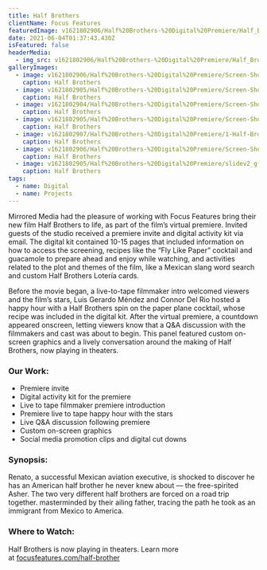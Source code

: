 ```yaml
---
title: Half Brothers
clientName: Focus Features
featuredImage: v1621802906/Half%20Brothers-%20Digital%20Premiere/Half_Brothers_Invite_r05_z0vj7j.jpg
date: 2021-06-04T01:37:43.430Z
isFeatured: false
headerMedia:
  - img_src: v1621802906/Half%20Brothers-%20Digital%20Premiere/Half_Brothers_Invite_r05_z0vj7j.jpg
galleryImages:
  - image: v1621802906/Half%20Brothers-%20Digital%20Premiere/Screen-Shot-2020-12-08-at-10.12.37-AM_qbm4dw.png
    caption: Half Brothers
  - image: v1621802905/Half%20Brothers-%20Digital%20Premiere/Screen-Shot-2020-12-10-at-12.25.28-PM_dilwlv.png
    caption: Half Brothers
  - image: v1621802904/Half%20Brothers-%20Digital%20Premiere/Screen-Shot-2020-12-10-at-12.26.00-PM_xjstk8.png
    caption: Half Brothers
  - image: v1621802905/Half%20Brothers-%20Digital%20Premiere/Screen-Shot-2020-12-11-at-12.39.20-PM_jgpfd5.png
    caption: Half Brothers
  - image: v1621802907/Half%20Brothers-%20Digital%20Premiere/1-Half-Brothers-LS-Assets-_Intro-Card_lshf9l.jpg
    caption: Half Brothers
  - image: v1621802906/Half%20Brothers-%20Digital%20Premiere/Screen-Shot-2020-12-08-at-10.45.40-AM_t34mu7.png
    caption: Half Brothers
  - image: v1621802905/Half%20Brothers-%20Digital%20Premiere/slidev2_gftxac.jpg
    caption: Half Brothers
tags:
  - name: Digital
  - name: Projects
---
```

Mirrored Media had the pleasure of working with Focus Features bring their new film Half Brothers to life, as part of the film’s virtual premiere. Invited guests of the studio received a premiere invite and digital activity kit via email. The digital kit contained 10-15 pages that included information on how to access the screening, recipes like the “Fly Like Paper” cocktail and guacamole to prepare ahead and enjoy while watching, and activities related to the plot and themes of the film, like a Mexican slang word search and custom Half Brothers Lotería cards.

Before the movie began, a live-to-tape filmmaker intro welcomed viewers and the film’s stars, Luis Gerardo Méndez and Connor Del Rio hosted a happy hour with a Half Brothers spin on the paper plane cocktail, whose recipe was included in the digital kit. After the virtual premiere, a countdown appeared onscreen, letting viewers know that a Q&A discussion with the filmmakers and cast was about to begin. This panel featured custom on-screen graphics and a lively conversation around the making of Half Brothers, now playing in theaters.

### Our Work:

* Premiere invite
* Digital activity kit for the premiere 
* Live to tape filmmaker premiere introduction
* Premiere live to tape happy hour with the stars
* Live Q&A discussion following premiere
* Custom on-screen graphics
* Social media promotion clips and digital cut downs

### Synopsis:

Renato, a successful Mexican aviation executive, is shocked to discover he has an American half brother he never knew about — the free-spirited Asher. The two very different half brothers are forced on a road trip together. masterminded by their ailing father, tracing the path he took as an immigrant from Mexico to America.

### Where to Watch:

Half Brothers is now playing in theaters. Learn more at [focusfeatures.com/half-brother](https://www.focusfeatures.com/half-brothers)